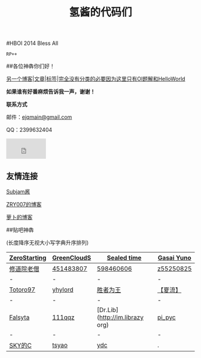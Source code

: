 ﻿---
layout: page
title: 氢酱的代码们
tagline: ~Github Pages~
---

#HBOI 2014 Bless All

`RP++`

##各位神犇你们好！

[另一个博客](http://eejjqq.com/)\|[文章](http://blog.eejjqq.com/archive.html)\|[标签](http://blog.eejjqq.com/tags.html)\|[完全没有分类的必要因为这里只有OI题解和HelloWorld](http://blog.eejjqq.com/categories.html)

**如果谁有好番麻烦告诉我一声，谢谢！**

**联系方式**

邮件：ejqmain@gmail.com

QQ：2399632404

<iframe src="http://free.timeanddate.com/countdown/i43mp25j/n665/cf11/cm0/cu4/ct1/cs1/ca0/cr1/ss0/cac000/cpc000/pct/tcfff/fs100/szw320/szh135/tat%E7%9C%81%E9%98%9F%E9%80%89%E6%8B%94%E8%B5%9B/tac000/tpt%E7%9C%81%E9%98%9F%E9%80%89%E6%8B%94%E8%B5%9B/tpc000/matDay2/mac000/mptDay2%5BFinished%5D/mpc000/iso2014-04-26T08:00:00" frameborder="0" width="106" height="54"></iframe>
    
## 友情连接

[Subjam酱](http://hi.baidu.com/rxpaxuhnkpfilsr)

[ZRY007的博客](http://www.swzry.com/)

[萝卜的博客](http://www.pauby89.com/)

##贴吧神犇

(长度降序无视大小写字典升序排列)

[ZeroStarting](http://lichblog.blog.163.com)|[GreenCloudS](http://hi.baidu.com/greencloud)|[Sealed time](http://forever110550.logdown.com/)|[Gasai Yuno](http://www.4321.io)
-|-|-|-
[修道院老僧](http://blog.csdn.net/dongshimou)|[451483807](http://blog.csdn.net/z451483807)|[598460606](http://hzwer.com)|[z55250825](http://z55250825.blog.163.com/)
-|-|-|-
[Totoro97](http://o-o-o-y.diandian.com/)|[yhylord](http://yhylord.logdown.com/)|[胜者为王](http://jiruyi910387714.is-programmer.com/)|[【夏流】](http://my.csdn.net/q775968375)
-|-|-|-
[Falsyta](http://falsyta.tk:8080/)|[111qqz](http://blog.163.com/i_oi/)|[Dr.Lib](http://im.librazy org)|[pi_pyc](http://blog.csdn.net/charlie_pyc)
-|-|-|-
[SKY的C](http://blog.csdn.net/skydec)|[tsyao](http://tsyao.tk/)|[ydc](http://ydcydcy1.blog.163.com/)|.
